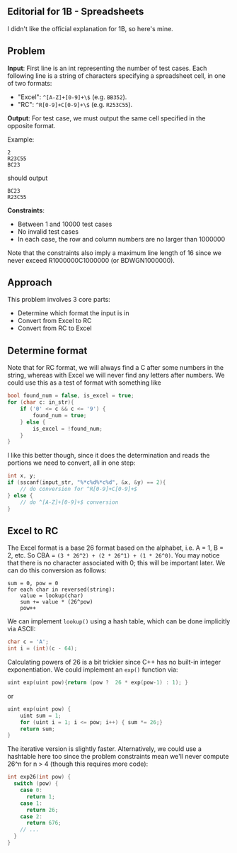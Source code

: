 Editorial for 1B - Spreadsheets
--- 
I didn't like the official explanation for 1B, so here's mine.

## Problem
**Input**: First line is an int representing the number of test cases. Each following line is a string of characters specifying a spreadsheet cell, in one of two formats:
- "Excel": `^[A-Z]+[0-9]+\$` (e.g. `BB352`). 
- "RC": `^R[0-9]+C[0-9]+\$` (e.g. `R253C55`).

**Output**: For test case, we must output the same cell specified in the opposite format.

Example:
```
2
R23C55
BC23
```
should output
```
BC23
R23C55
```

**Constraints**:
- Between 1 and 10000 test cases
- No invalid test cases
- In each case, the row and column numbers are no larger than 1000000

Note that the constraints also imply a maximum line length of 16 since we never exceed R1000000C1000000 (or BDWGN1000000).

## Approach
This problem involves 3 core parts:
- Determine which format the input is in
- Convert from Excel to RC
- Convert from RC to Excel 

## Determine format
Note that for RC format, we will always find a C after some numbers in the string, whereas with Excel we will never find any letters after numbers. We could use this as a test of format with something like
```cpp
bool found_num = false, is_excel = true;
for (char c: in_str){
    if ('0' <= c && c <= '9') {
        found_num = true;
    } else {
        is_excel = !found_num;
    }
}
```

I like this better though, since it does the determination and reads the portions we need to convert, all in one step:
```cpp
int x, y;
if (sscanf(input_str, "%*c%d%*c%d", &x, &y) == 2){
    // do conversion for ^R[0-9]+C[0-9]+$
} else {
    // do ^[A-Z]+[0-9]+$ conversion
}
```

## Excel to RC
The Excel format is a base 26 format based on the alphabet, i.e. A = 1, B = 2, etc. So CBA = `(3 * 26^2) + (2 * 26^1) + (1 * 26^0)`. You may notice that there is no character associated with 0; this will be important later. We can do this conversion as follows:
```
sum = 0, pow = 0
for each char in reversed(string):
    value = lookup(char)
    sum += value * (26^pow)
    pow++
```

We can implement `lookup()` using a hash table, which can be done implicitly via ASCII:
```cpp
char c = 'A';
int i = (int)(c - 64);
```

Calculating powers of 26 is a bit trickier since C++ has no built-in integer exponentiation. We could implement an `exp()` function via:
```cpp
uint exp(uint pow){return (pow ?  26 * exp(pow-1) : 1); }
```
or 
```cpp
uint exp(uint pow) {
    uint sum = 1;
    for (uint i = 1; i <= pow; i++) { sum *= 26;} 
    return sum; 
}
```
The iterative version is slightly faster. Alternatively, we could use a hashtable here too since the problem constraints mean we'll never compute 26^n for n > 4 (though this requires more code):
```cpp
int exp26(int pow) {
  switch (pow) {
    case 0:
      return 1;
    case 1:
      return 26;
    case 2:
      return 676;
    // ...
  }
}
```
